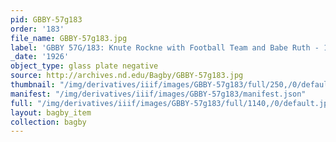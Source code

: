 ```yaml
---
pid: GBBY-57g183
order: '183'
file_name: GBBY-57g183.jpg
label: 'GBBY 57G/183: Knute Rockne with Football Team and Babe Ruth - 1926'
_date: '1926'
object_type: glass plate negative
source: http://archives.nd.edu/Bagby/GBBY-57g183.jpg
thumbnail: "/img/derivatives/iiif/images/GBBY-57g183/full/250,/0/default.jpg"
manifest: "/img/derivatives/iiif/images/GBBY-57g183/manifest.json"
full: "/img/derivatives/iiif/images/GBBY-57g183/full/1140,/0/default.jpg"
layout: bagby_item
collection: bagby
---
```

